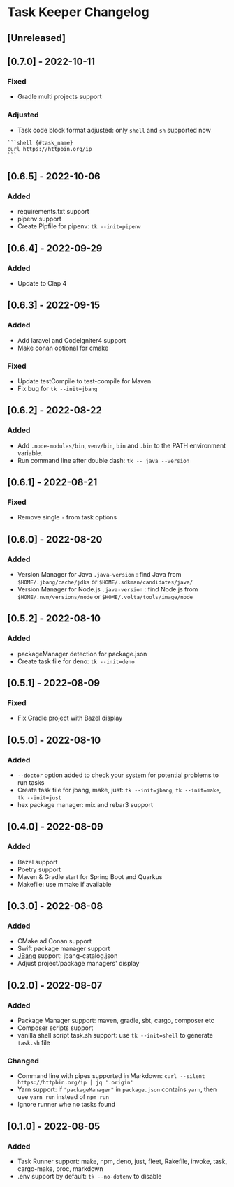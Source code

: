 <!-- Keep a Changelog guide -> https://keepachangelog.com -->

# Task Keeper Changelog

## [Unreleased]

## [0.7.0] - 2022-10-11

### Fixed

- Gradle multi projects support

### Adjusted

- Task code block format adjusted: only `shell` and `sh` supported now

~~~
```shell {#task_name}
curl https://httpbin.org/ip
```
~~~

## [0.6.5] - 2022-10-06

### Added

- requirements.txt support
- pipenv support
- Create Pipfile for pipenv: `tk --init=pipenv`

## [0.6.4] - 2022-09-29

### Added

- Update to Clap 4

## [0.6.3] - 2022-09-15

### Added

- Add laravel and CodeIgniter4 support
- Make conan optional for cmake

### Fixed

- Update testCompile to test-compile for Maven
- Fix bug for `tk --init=jbang`

## [0.6.2] - 2022-08-22

### Added

- Add `.node-modules/bin`, `venv/bin`, `bin` and `.bin` to the PATH environment variable.
- Run command line after double dash: `tk -- java --version`

## [0.6.1] - 2022-08-21

### Fixed

- Remove single `-` from task options

## [0.6.0] - 2022-08-20

### Added

- Version Manager for Java `.java-version` : find Java from `$HOME/.jbang/cache/jdks`
  or `$HOME/.sdkman/candidates/java/`
- Version Manager for Node.js `.java-version` : find Node.js from `$HOME/.nvm/versions/node`
  or `$HOME/.volta/tools/image/node`

## [0.5.2] - 2022-08-10

### Added

- packageManager detection for package.json
- Create task file for deno: `tk --init=deno`

## [0.5.1] - 2022-08-09

### Fixed

- Fix Gradle project with Bazel display

## [0.5.0] - 2022-08-10

### Added

- `--doctor` option added to check your system for potential problems to run tasks
- Create task file for jbang, make, just: `tk --init=jbang`, `tk --init=make`, `tk --init=just`
- hex package manager: mix and rebar3 support

## [0.4.0] - 2022-08-09

### Added

- Bazel support
- Poetry support
- Maven & Gradle start for Spring Boot and Quarkus
- Makefile: use mmake if available

## [0.3.0] - 2022-08-08

### Added

- CMake ad Conan support
- Swift package manager support
- [JBang](https://www.jbang.dev/) support: jbang-catalog.json
- Adjust project/package managers' display

## [0.2.0] - 2022-08-07

### Added

- Package Manager support: maven, gradle, sbt, cargo, composer etc
- Composer scripts support
- vanilla shell script task.sh support: use `tk --init=shell` to generate `task.sh` file

### Changed

- Command line with pipes supported in Markdown: `curl --silent https://httpbin.org/ip | jq '.origin'`
- Yarn support: if `"packageManager"` in `package.json` contains `yarn`, then use `yarn run` instead of `npm run`
- Ignore runner whe no tasks found

## [0.1.0] - 2022-08-05

### Added

- Task Runner support: make, npm, deno, just, fleet, Rakefile, invoke, task, cargo-make, proc, markdown
- .env support by default: `tk --no-dotenv` to disable
